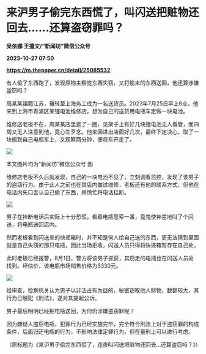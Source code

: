 # 来沪男子偷完东西慌了，叫闪送把赃物还回去……还算盗窃罪吗？
**吴依娜 王擅文/“新闻坊”微信公众号**

**2023-10-27 07:50**

**https://m.thepaper.cn/detail/25085532**

有人偷了东西跑了，发现原物主察觉东西失窃，又将偷来的东西送回，他还算涉嫌盗窃吗？

周某某祖籍江苏，辗转至上海务工成为一名送货员。2023年7月25日早上8点，他来到上海市青浦区某锂电池维修店，想为自己的送货用电瓶车定做一块电池。

维修店老板不在，周某某店里逛了一圈，见架子上有好几块锂电池无人看管，而四周又无人注意到他，竟心生歹念。他来回进出店面好几次，最终下定决心，取了一块搬到自己电瓶车上，又观察两分钟，便将车开走了。

![](https://imagecloud.thepaper.cn/thepaper/image/275/894/718.jpg)

本文图片均为“新闻坊”微信公众号 图

维修店老板不久后就发现，自己的一块电池不见了，立刻调看监控，发现了该男子的盗窃行为。由于此人之前也在其店内做过维修，老板还有他的联系方式，但他在电话内矢口否认自己偷了东西，并慌忙将电话挂断。

![](https://imagecloud.thepaper.cn/thepaper/image/275/894/719.jpg)

男子在挂断电话后实际上十分恐慌，看着电瓶思索一番，竟鬼使神差地叫了个闪送，将电瓶送回店内。

然而老板看到闪送来的快递箱时，并不知是何人给自己送的东西，更无法猜到里面就是自己失窃的那只电瓶，因此当场拒收，闪送人员只得将快递箱暂存在自己处。

此时老板已经报警，8月1日，警方将该男子抓获，其窃走的电瓶也在闪送人员处找到。经估价，该电瓶市场销售价格为3330元。

![](https://imagecloud.thepaper.cn/thepaper/image/275/894/720.jpg)

经审查，检察机关认为男子以非法占有为目的，秘密窃取他人财物，数额较大，其行为已触犯《刑法》，遂对其提起公诉。

男子最后明明已经把电瓶送回，为何仍涉嫌盗窃罪呢？

因为嫌疑人盗窃电瓶，犯罪行为已经实施完毕，完全符合刑法上对于盗窃罪的构成条件，后面归还电瓶的行为，不影响法律定罪行为，但在量刑上可以进行考虑。

（原标题为《来沪男子偷完东西慌了，连夜叫闪送把赃物还回去…还算盗窃吗？》）